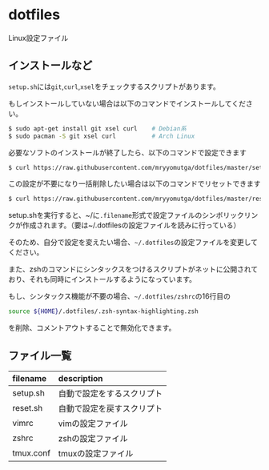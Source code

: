 # dotfiles

Linux設定ファイル

## インストールなど

`setup.sh`には`git`,`curl`,`xsel`をチェックするスクリプトがあります。

もしインストールしていない場合は以下のコマンドでインストールしてください。
```bash
$ sudo apt-get install git xsel curl    # Debian系
$ sudo pacman -S git xsel curl          # Arch Linux
```

必要なソフトのインストールが終了したら、以下のコマンドで設定できます

```bash
$ curl https://raw.githubusercontent.com/mryyomutga/dotfiles/master/setup.sh | sh
```

この設定が不要になり一括削除したい場合は以下のコマンドでリセットできます

```bash
$ curl https://raw.githubusercontent.com/mryyomutga/dotfiles/master/reset.sh | sh
```

setup.shを実行すると、~/に`.filename`形式で設定ファイルのシンボリックリンクが作成されます。（要は~/.dotfilesの設定ファイルを読みに行っている）

そのため、自分で設定を変えたい場合、`~/.dotfiles`の設定ファイルを変更してください。

また、zshのコマンドにシンタックスをつけるスクリプトがネットに公開されており、それも同時にインストールするようになっています。

もし、シンタックス機能が不要の場合、`~/.dotfiles/zshrc`の16行目の

```sh
source ${HOME}/.dotfiles/.zsh-syntax-highlighting.zsh
```

を削除、コメントアウトすることで無効化できます。

## ファイル一覧

|filename|description|
|:---|:---|
|setup.sh|自動で設定をするスクリプト|
|reset.sh|自動で設定を戻すスクリプト|
|vimrc|vimの設定ファイル|
|zshrc|zshの設定ファイル|
|tmux.conf|tmuxの設定ファイル|
